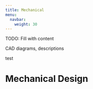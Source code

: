 ```yaml
---
title: Mechanical
menu:
  navbar:
    weight: 30
---
```


TODO: Fill with content


CAD diagrams, descriptions

test

# Mechanical Design
